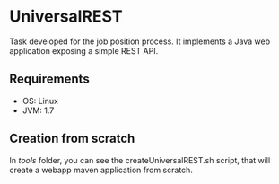 UniversalREST
=============

Task developed for the job position process. It implements a Java web application exposing a simple REST API.

Requirements
------------

- OS: Linux
- JVM: 1.7

Creation from scratch
---------------------

In *tools* folder, you can see the createUniversalREST.sh script, that will create a webapp maven application from scratch.
